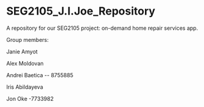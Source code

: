# SEG2105_J.I.Joe_Repository
A repository for our SEG2105 project: on-demand home repair services app.

Group members:

Janie Amyot

Alex Moldovan

Andrei Baetica -- 8755885

Iris Abildayeva

Jon Oke -7733982

